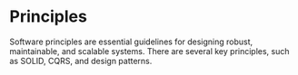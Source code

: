 # Principles
Software principles are essential guidelines for designing robust, maintainable, and scalable systems. There are several key principles, such as SOLID, CQRS, and design patterns.
